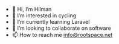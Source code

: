 - 👋 Hi, I’m Hilman
- 👀 I’m interested in cycling
- 🌱 I’m currently learning Laravel
- 💞️ I’m looking to collaborate on software
- 📫 How to reach me info@rootspace.net

<!---
rt20/rt20 is a ✨ special ✨ repository because its `README.md` (this file) appears on your GitHub profile.
You can click the Preview link to take a look at your changes.
--->
